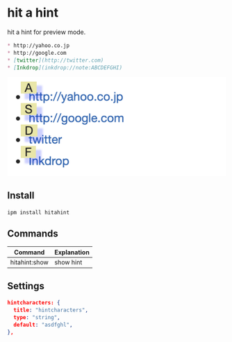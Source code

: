 # hit a hint

hit a hint for preview mode.


```md
* http://yahoo.co.jp
* http://google.com
* [twitter](http://twitter.com)
* [Inkdrop](inkdrop://note:ABCDEFGHI)
```

![Screenshot](https://raw.githubusercontent.com/basyura/inkdrop-hitahint/master/images/preview.png)

## Install

```
ipm install hitahint
```

## Commands

| Command       | Explanation |
| ------------- | ----------- |
| hitahint:show | show hint   |

## Settings

```json
hintcharacters: {
  title: "hintcharacters",
  type: "string",
  default: "asdfghl",
},
```

